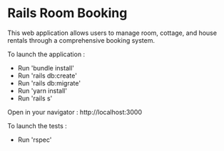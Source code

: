 # Rails Room Booking

This web application allows users to manage room, cottage, and house rentals through a comprehensive booking system.

To launch the application :

- Run 'bundle install'
- Run 'rails db:create'
- Run 'rails db:migrate'
- Run 'yarn install'
- Run 'rails s'

Open in your navigator : http://localhost:3000

To launch the tests :

- Run 'rspec'
